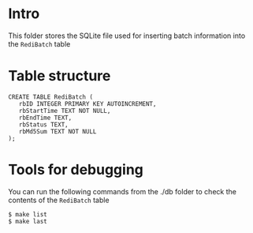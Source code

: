 
# Intro

This folder stores the SQLite file used for inserting batch information into the `RediBatch` table

# Table structure
	
	CREATE TABLE RediBatch (
	   rbID INTEGER PRIMARY KEY AUTOINCREMENT,
	   rbStartTime TEXT NOT NULL,
	   rbEndTime TEXT,
	   rbStatus TEXT,
	   rbMd5Sum TEXT NOT NULL
	);

# Tools for debugging

You can run the following commands from the ./db folder to check the contents of the `RediBatch` table

	$ make list
	$ make last

